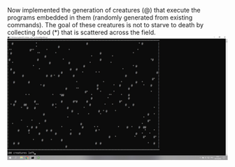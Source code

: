 Now implemented the generation of creatures (@) that execute the programs embedded in them (randomly generated from existing commands). The goal of these creatures is not to starve to death by collecting food (*) that is scattered across the field.
![](https://github.com/DeadMazay16/SmartAlgorithm/blob/master/src/ru/mikheev/kirill/screenshots/Smartjpg.jpg?raw=true)
